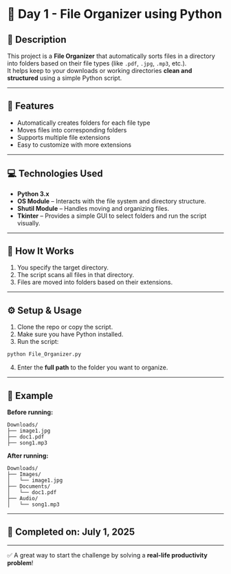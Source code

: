 ﻿# 📁 Day 1 - File Organizer using Python

## 📝 Description
This project is a **File Organizer** that automatically sorts files in a directory into folders based on their file types (like `.pdf`, `.jpg`, `.mp3`, etc.).  
It helps keep to your downloads or working directories **clean and structured** using a simple Python script.

---

## 🚀 Features

- Automatically creates folders for each file type
- Moves files into corresponding folders
- Supports multiple file extensions
- Easy to customize with more extensions

---

## 💻 Technologies Used

- **Python 3.x**
- **OS Module** – Interacts with the file system and directory structure.
- **Shutil Module** – Handles moving and organizing files.
- **Tkinter** – Provides a simple GUI to select folders and run the script visually.


---

## 📂 How It Works

1. You specify the target directory.
2. The script scans all files in that directory.
3. Files are moved into folders based on their extensions.

---

## ⚙️ Setup & Usage

1. Clone the repo or copy the script.
2. Make sure you have Python installed.
3. Run the script:

```bash
python File_Organizer.py
````

4. Enter the **full path** to the folder you want to organize.

---

## 🧠 Example

**Before running:**

```
Downloads/
├── image1.jpg
├── doc1.pdf
├── song1.mp3
```

**After running:**

```
Downloads/
├── Images/
│   └── image1.jpg
├── Documents/
│   └── doc1.pdf
├── Audio/
│   └── song1.mp3
```

---

## 📌 Completed on: July 1, 2025

---

✅ A great way to start the challenge by solving a **real-life productivity problem**!
